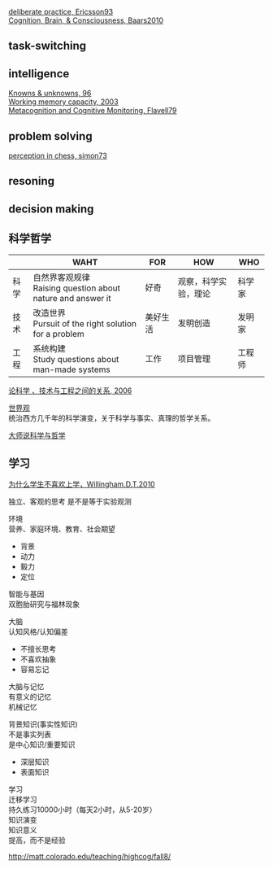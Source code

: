 [deliberate practice, Ericsson93](https://graphics8.nytimes.com/images/blogs/freakonomics/pdf/DeliberatePractice(PsychologicalReview).pdf)  
[Cognition, Brain, & Consciousness, Baars2010](https://book.douban.com/subject/26715572/)  


## task-switching

## intelligence

[Knowns & unknowns, 96](http://matt.colorado.edu/teaching/highcog/fall8/nbbbbchlpsu96.pdf)  
[Working memory capacity, 2003](http://matt.colorado.edu/teaching/highcog/fall8/cke3.pdf)  
[Metacognition and Cognitive Monitoring, Flavell79](https://pdfs.semanticscholar.org/ee65/2f0f63ed5b0cfe0af4cb4ea76b2ecf790c8d.pdf)  

## problem solving

[perception in chess, simon73](http://matt.colorado.edu/teaching/highcog/fall8/cs73.pdf)  

## resoning

## decision making

## 科学哲学
||WAHT|FOR|HOW|WHO|
|---|---|---|---|---|
|科学|自然界客观规律<br>Raising question about nature and answer it|好奇|观察，科学实验，理论|科学家
|技术|改造世界<br>Pursuit of the right solution for a problem|美好生活|发明创造|发明家
|工程|系统构建<br>Study questions about man-made systems|工作|项目管理|工程师

[论科学 、技术与工程之间的关系, 2006]()

[世界观](https://book.douban.com/subject/30379527/)  
统治西方几千年的科学演变，关于科学与事实、真理的哲学关系。

[大师说科学与哲学](https://book.douban.com/subject/27041829/)

## 学习

[为什么学生不喜欢上学，Willingham.D.T.2010](https://book.douban.com/subject/4864832/)  

独立、客观的思考 是不是等于实验观测  

环境  
营养、家庭环境、教育、社会期望

- 背景
- 动力
- 毅力
- 定位


智能与基因  
双胞胎研究与福林现象  

大脑  
认知风格/认知偏差  

- 不擅长思考
- 不喜欢抽象
- 容易忘记

大脑与记忆  
有意义的记忆  
机械记忆  

背景知识(事实性知识)  
不是事实列表  
是中心知识/重要知识  

- 深层知识
- 表面知识

学习  
迁移学习  
持久练习10000小时（每天2小时，从5-20岁）  
知识演变  
知识意义  
提高，而不是经验  

http://matt.colorado.edu/teaching/highcog/fall8/